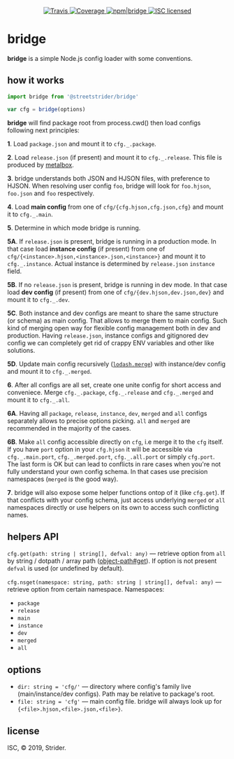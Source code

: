 
<p align='center'>
  <a href='https://travis-ci.org/StreetStrider/bridge'>
    <img alt='Travis' src='https://img.shields.io/travis/StreetStrider/bridge.svg?style=flat-square'>
  </a>

  <a href='https://coveralls.io/github/StreetStrider/bridge?branch=master'>
    <img alt='Coverage' src='https://img.shields.io/coveralls/github/StreetStrider/bridge.svg?style=flat-square' />
  </a>


  <a href='https://www.npmjs.org/package/bridge'>
    <img alt='npm|bridge' src='http://img.shields.io/badge/npm-@streetstrider/bridge-CB3837.svg?style=flat-square'>
  </a>

  <a href='#license'>
    <img alt='ISC licensed' src='http://img.shields.io/badge/license-ISC-brightgreen.svg?style=flat-square'>
  </a>
</p>

# bridge

**bridge** is a simple Node.js config loader with some conventions.


## how it works

```js
import bridge from '@streetstrider/bridge'

var cfg = bridge(options)
```

**bridge** will find package root from process.cwd() then load configs following next principles:

**1**. Load `package.json` and mount it to `cfg._.package`.

**2**. Load `release.json` (if present) and mount it to `cfg._.release`. This file is produced by [metalbox](https://github.com/StrangeTransistor/metalbox).

**3**. bridge understands both JSON and HJSON files, with preference to HJSON. When resolving user config `foo`, bridge will look for `foo.hjson`, `foo.json` and `foo` respectively.

**4**. Load **main config** from one of `cfg/{cfg.hjson,cfg.json,cfg}` and mount it to `cfg._.main`.

**5**. Determine in which mode bridge is running.

**5A**. If `release.json` is present, bridge is running in a production mode. In that case load **instance config** (if present) from one of `cfg/{<instance>.hjson,<instance>.json,<instance>}` and mount it to `cfg._.instance`. Actual instance is determined by `release.json` `instance` field.

**5B**. If no `release.json` is present, bridge is running in dev mode. In that case load **dev config** (if present) from one of `cfg/{dev.hjson,dev.json,dev}` and mount it to `cfg._.dev`.

**5C**. Both instance and dev configs are meant to share the same structure (or schema) as main config. That allows to merge them to main config. Such kind of merging open way for flexible config management both in dev and production. Having `release.json`, instance configs and gitignored dev config we can completely get rid of crappy ENV variables and other like solutions.

**5D**. Update main config recursively ([`lodash.merge`](https://lodash.com/docs/4.17.4#merge)) with instance/dev config and mount it to `cfg._.merged`.

**6**. After all configs are all set, create one unite config for short access and conveniece. Merge `cfg._.package`, `cfg._.release` and `cfg._.merged` and mount it to `cfg._.all`.

**6A**. Having all `package`, `release`, `instance`, `dev`, `merged` and `all` configs separately allows to precise options picking. `all` and `merged` are recommended in the majority of the cases.

**6B**. Make `all` config accessible directly on `cfg`, i.e merge it to the `cfg` itself. If you have `port` option in your `cfg.hjson` it will be accessible via `cfg._.main.port`, `cfg._.merged.port`, `cfg._.all.port` or simply `cfg.port`. The last form is OK but can lead to conflicts in rare cases when you're not fully understand your own config schema. In that cases use precision namespaces (`merged` is the good way).

**7**. bridge will also expose some helper functions ontop of it (like `cfg.get`). If that conflicts with your config schema, just access underlying `merged` or `all` namespaces directly or use helpers on its own to access such conflicting names.


## helpers API

`cfg.get(path: string | string[], defval: any)` — retrieve option from `all` by string / dotpath / array path ([object-path#get](https://www.npmjs.com/package/object-path)). If option is not present `defval` is used (or undefined by default).

`cfg.nsget(namespace: string, path: string | string[], defval: any)` — retrieve option from certain namespace.
Namespaces:
* `package`
* `release`
* `main`
* `instance`
* `dev`
* `merged`
* `all`

## options

* `dir: string = 'cfg/'` — directory where config's family live (main/instance/dev configs). Path may be relative to package's root.
* `file: string = 'cfg'` — main config file. bridge will always look up for `{<file>.hjson,<file>.json,<file>}`.

## license
ISC, © 2019, Strider.

